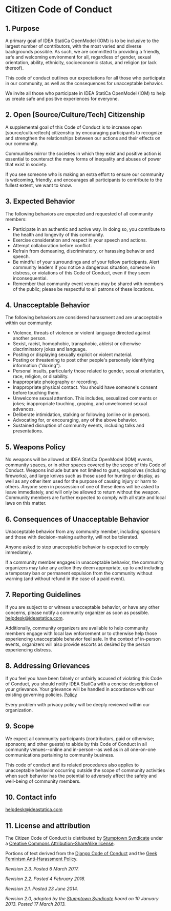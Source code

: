 # Citizen Code of Conduct

## 1. Purpose

A primary goal of IDEA StatiCa OpenModel (IOM) is to be inclusive to the largest number of contributors, with the most varied and diverse backgrounds possible. As such, we are committed to providing a friendly, safe and welcoming environment for all, regardless of gender, sexual orientation, ability, ethnicity, socioeconomic status, and religion (or lack thereof).

This code of conduct outlines our expectations for all those who participate in our community, as well as the consequences for unacceptable behavior.

We invite all those who participate in IDEA StatiCa OpenModel (IOM) to help us create safe and positive experiences for everyone.

## 2. Open [Source/Culture/Tech] Citizenship

A supplemental goal of this Code of Conduct is to increase open [source/culture/tech] citizenship by encouraging participants to recognize and strengthen the relationships between our actions and their effects on our community.

Communities mirror the societies in which they exist and positive action is essential to counteract the many forms of inequality and abuses of power that exist in society.

If you see someone who is making an extra effort to ensure our community is welcoming, friendly, and encourages all participants to contribute to the fullest extent, we want to know.

## 3. Expected Behavior

The following behaviors are expected and requested of all community members:

 * Participate in an authentic and active way. In doing so, you contribute to the health and longevity of this community.
 * Exercise consideration and respect in your speech and actions.
 * Attempt collaboration before conflict.
 * Refrain from demeaning, discriminatory, or harassing behavior and speech.
 * Be mindful of your surroundings and of your fellow participants. Alert community leaders if you notice a dangerous situation, someone in distress, or violations of this Code of Conduct, even if they seem inconsequential.
 * Remember that community event venues may be shared with members of the public; please be respectful to all patrons of these locations.

## 4. Unacceptable Behavior

The following behaviors are considered harassment and are unacceptable within our community:

 * Violence, threats of violence or violent language directed against another person.
 * Sexist, racist, homophobic, transphobic, ableist or otherwise discriminatory jokes and language.
 * Posting or displaying sexually explicit or violent material.
 * Posting or threatening to post other people's personally identifying information ("doxing").
 * Personal insults, particularly those related to gender, sexual orientation, race, religion, or disability.
 * Inappropriate photography or recording.
 * Inappropriate physical contact. You should have someone's consent before touching them.
 * Unwelcome sexual attention. This includes, sexualized comments or jokes; inappropriate touching, groping, and unwelcomed sexual advances.
 * Deliberate intimidation, stalking or following (online or in person).
 * Advocating for, or encouraging, any of the above behavior.
 * Sustained disruption of community events, including talks and presentations.

## 5. Weapons Policy

No weapons will be allowed at IDEA StatiCa OpenModel (IOM) events, community spaces, or in other spaces covered by the scope of this Code of Conduct. Weapons include but are not limited to guns, explosives (including fireworks), and large knives such as those used for hunting or display, as well as any other item used for the purpose of causing injury or harm to others. Anyone seen in possession of one of these items will be asked to leave immediately, and will only be allowed to return without the weapon. Community members are further expected to comply with all state and local laws on this matter.

## 6. Consequences of Unacceptable Behavior

Unacceptable behavior from any community member, including sponsors and those with decision-making authority, will not be tolerated.

Anyone asked to stop unacceptable behavior is expected to comply immediately.

If a community member engages in unacceptable behavior, the community organizers may take any action they deem appropriate, up to and including a temporary ban or permanent expulsion from the community without warning (and without refund in the case of a paid event).

## 7. Reporting Guidelines

If you are subject to or witness unacceptable behavior, or have any other concerns, please notify a community organizer as soon as possible. helpdesk@ideastatica.com.



Additionally, community organizers are available to help community members engage with local law enforcement or to otherwise help those experiencing unacceptable behavior feel safe. In the context of in-person events, organizers will also provide escorts as desired by the person experiencing distress.

## 8. Addressing Grievances

If you feel you have been falsely or unfairly accused of violating this Code of Conduct, you should notify IDEA StatiCa with a concise description of your grievance. Your grievance will be handled in accordance with our existing governing policies. [Policy](https://www.ideastatica.com/privacy-policy/)

Every problem with privacy policy will be deeply reviewed within our organization.

## 9. Scope

We expect all community participants (contributors, paid or otherwise; sponsors; and other guests) to abide by this Code of Conduct in all community venues--online and in-person--as well as in all one-on-one communications pertaining to community business.

This code of conduct and its related procedures also applies to unacceptable behavior occurring outside the scope of community activities when such behavior has the potential to adversely affect the safety and well-being of community members.

## 10. Contact info

helpdesk@ideastatica.com

## 11. License and attribution

The Citizen Code of Conduct is distributed by [Stumptown Syndicate](http://stumptownsyndicate.org) under a [Creative Commons Attribution-ShareAlike license](http://creativecommons.org/licenses/by-sa/3.0/). 

Portions of text derived from the [Django Code of Conduct](https://www.djangoproject.com/conduct/) and the [Geek Feminism Anti-Harassment Policy](http://geekfeminism.wikia.com/wiki/Conference_anti-harassment/Policy).

_Revision 2.3. Posted 6 March 2017._

_Revision 2.2. Posted 4 February 2016._

_Revision 2.1. Posted 23 June 2014._

_Revision 2.0, adopted by the [Stumptown Syndicate](http://stumptownsyndicate.org) board on 10 January 2013. Posted 17 March 2013._
